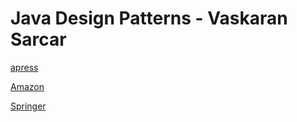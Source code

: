 # Java Design Patterns - Vaskaran Sarcar

[apress](http://www.apress.com/9781484218013)

[Amazon](http://www.amazon.com/Java-Design-Patterns-Vaskaran-Sarcar/dp/1484218019)

[Springer](http://www.springer.com/us/book/9781484218013)
